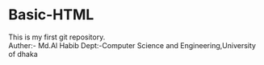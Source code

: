 # Basic-HTML
This is my first git repository. <br>
Auther:- Md.Al Habib
Dept:-Computer Science and Engineering,University of dhaka
